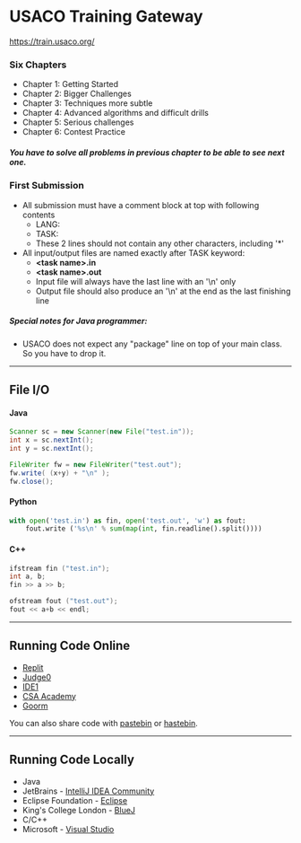 # USACO Training Gateway
https://train.usaco.org/

### Six Chapters
- Chapter 1: Getting Started
- Chapter 2: Bigger Challenges
- Chapter 3: Techniques more subtle
- Chapter 4: Advanced algorithms and difficult drills
- Chapter 5: Serious challenges
- Chapter 6: Contest Practice

##### You have to solve all problems in previous chapter to be able to see next one. 

### First Submission
- All submission must have a comment block at top with following contents
  - LANG:
  - TASK:
  - These 2 lines should not contain any other characters, including '*'
- All input/output files are named exactly after TASK keyword:
  - **<task name\>.in**
  - **<task name\>.out**
  - Input file will always have the last line with an '\\n' only
  - Output file should also produce an '\\n' at the end as the last finishing line


##### Special notes for Java programmer:
- USACO does not expect any "package" line on top of your main class. So you have to drop it.

---
File I/O
---

#### Java
```java
Scanner sc = new Scanner(new File("test.in"));
int x = sc.nextInt();
int y = sc.nextInt();

FileWriter fw = new FileWriter("test.out");
fw.write( (x+y) + "\n" );
fw.close();
```

#### Python
```python
with open('test.in') as fin, open('test.out', 'w') as fout:
    fout.write ('%s\n' % sum(map(int, fin.readline().split())))
```

#### C++
```cpp
ifstream fin ("test.in");
int a, b;
fin >> a >> b;

ofstream fout ("test.out");
fout << a+b << endl;
```

---
Running Code Online
---
- [Replit](https://repl.it/)
- [Judge0](https://ide.judge0.com)
- [IDE1](https://ideone.com)
- [CSA Academy](https://csacademy.com/workspace/)
- [Goorm](https://ide.goorm.io/)

You can also share code with [pastebin](https://pastebin.com) or [hastebin](https://hastebin.com).

---
Running Code Locally
---

- Java
 - JetBrains - [IntelliJ IDEA Community](https://www.jetbrains.com/idea/)
 - Eclipse Foundation - [Eclipse](https://www.eclipse.org/eclipseide/)
 - King's College London - [BlueJ](https://bluej.org/)
- C/C++
 - Microsoft - [Visual Studio](https://visualstudio.microsoft.com/zh-hans/free-developer-offers/)
